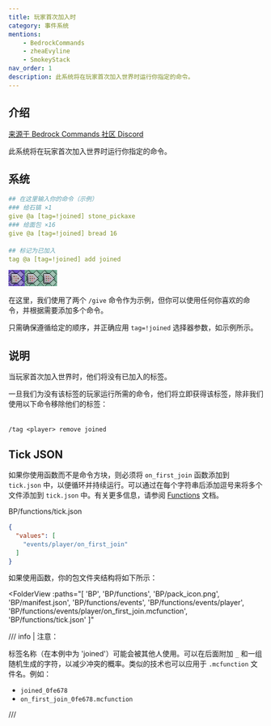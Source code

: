 ```yaml
---
title: 玩家首次加入时
category: 事件系统
mentions:
    - BedrockCommands
    - zheaEvyline
    - SmokeyStack
nav_order: 1
description: 此系统将在玩家首次加入世界时运行你指定的命令。
---
```


## 介绍

[来源于 Bedrock Commands 社区 Discord](https://discord.gg/SYstTYx5G5)

此系统将在玩家首次加入世界时运行你指定的命令。

## 系统

```yaml title="BP/functions/events/player/on_first_join.mcfunction"
## 在这里输入你的命令（示例）
### 给石镐 ×1
give @a [tag=!joined] stone_pickaxe
### 给面包 ×16
give @a [tag=!joined] bread 16

## 标记为已加入
tag @a [tag=!joined] add joined
```

![三个命令方块的链](../assets/images/commands/commandBlockChain/3.png)

在这里，我们使用了两个 `/give` 命令作为示例，但你可以使用任何你喜欢的命令，并根据需要添加多个命令。

只需确保遵循给定的顺序，并正确应用 `tag=!joined` 选择器参数，如示例所示。

## 说明

当玩家首次加入世界时，他们将没有已加入的标签。

一旦我们为没有该标签的玩家运行所需的命令，他们将立即获得该标签，除非我们使用以下命令移除他们的标签：

<br>`/tag <player> remove joined`

## Tick JSON

如果你使用函数而不是命令方块，则必须将 `on_first_join` 函数添加到 `tick.json` 中，以便循环并持续运行。可以通过在每个字符串后添加逗号来将多个文件添加到 `tick.json` 中。有关更多信息，请参阅 [Functions](../commands/mcfunctions.md#tick-json) 文档。

<CodeHeader>BP/functions/tick.json</CodeHeader>
```json
{
  "values": [
    "events/player/on_first_join"
  ]
}
```

如果使用函数，你的包文件夹结构将如下所示：

<FolderView
	:paths="[
    'BP',
    'BP/functions',
    'BP/pack_icon.png',
    'BP/manifest.json',
    'BP/functions/events',
    'BP/functions/events/player',
    'BP/functions/events/player/on_first_join.mcfunction',
    'BP/functions/tick.json'
]"
></FolderView>

/// info | 注意：

标签名称（在本例中为 'joined'）可能会被其他人使用。可以在后面附加 `_` 和一组随机生成的字符，以减少冲突的概率。类似的技术也可以应用于 `.mcfunction` 文件名。例如：

-   `joined_0fe678`
-   `on_first_join_0fe678.mcfunction`

///